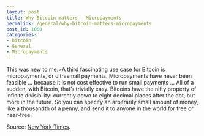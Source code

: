 ```yaml
---
layout: post
title: Why Bitcoin matters - Micropayments
permalink: /general/why-bitcoin-matters-micropayments
post_id: 1060
categories:
- bitcoin
- General
- Micropayments
---
```


This was new to me:>A third fascinating use case for Bitcoin is micropayments, or ultrasmall payments. Micropayments have never been feasible ... because it is not cost effective to run small payments ... All of a sudden, with Bitcoin, that’s trivially easy. Bitcoins have the nifty property of infinite divisibility: currently down to eight decimal places after the dot, but more in the future. So you can specify an arbitrarily small amount of money, like a thousandth of a penny, and send it to anyone in the world for free or near-free.

Source:
[New York Times](http://mobile.nytimes.com/blogs/dealbook/2014/01/21/why-bitcoin-matters/?_php=true&_type=blogs&_r=0).
